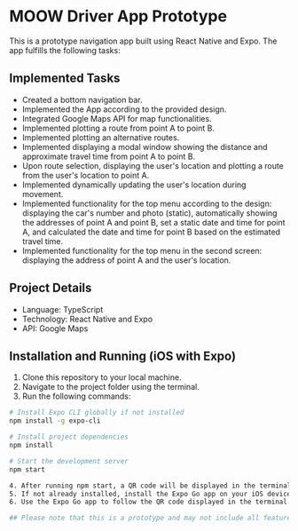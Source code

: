 # MOOW Driver App Prototype

This is a prototype navigation app built using React Native and Expo. The app fulfills the following tasks:

## Implemented Tasks

- Created a bottom navigation bar.
- Implemented the App according to the provided design.
- Integrated Google Maps API for map functionalities.
- Implemented plotting a route from point A to point B.
- Implemented plotting an alternative routes.
- Implemented displaying a modal window showing the distance and approximate travel time from point A to point B.
- Upon route selection, displaying the user's location and plotting a route from the user's location to point A.
- Implemented dynamically updating the user's location during movement.
- Implemented functionality for the top menu according to the design: displaying the car's number and photo (static), automatically showing the addresses of point A and point B, set a static date and time for point A, and calculated the date and time for point B based on the estimated travel time.
- Implemented functionality for the top menu in the second screen: displaying the address of point A and the user's location.

## Project Details

- Language: TypeScript
- Technology: React Native and Expo
- API: Google Maps

## Installation and Running (iOS with Expo)

1. Clone this repository to your local machine.
2. Navigate to the project folder using the terminal.
3. Run the following commands:

```sh
# Install Expo CLI globally if not installed
npm install -g expo-cli

# Install project dependencies
npm install

# Start the development server
npm start

4. After running npm start, a QR code will be displayed in the terminal.
5. If not already installed, install the Expo Go app on your iOS device.
6. Use the Expo Go app to follow the QR code displayed in the terminal. This will open the app on your device for testing.

## Please note that this is a prototype and may not include all features. It is intended for testing and design validation purposes only.

